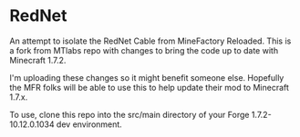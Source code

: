 RedNet
======

An attempt to isolate the RedNet Cable from MineFactory Reloaded. This is a fork from MTlabs repo with changes to bring the code up to date with Minecraft 1.7.2.

I'm uploading these changes so it might benefit someone else. Hopefully the MFR folks will be able to use this to help update their mod to Minecraft 1.7.x.

To use, clone this repo into the src/main directory of your Forge 1.7.2-10.12.0.1034 dev environment.
